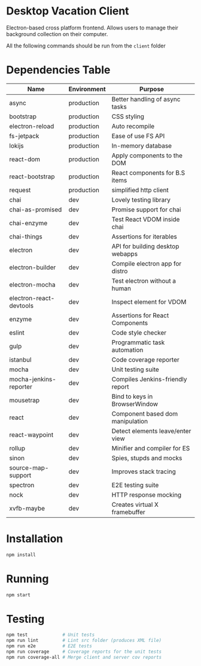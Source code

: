 # Desktop Vacation Client
Electron-based cross platform frontend. Allows users to manage their
background collection on their computer.

All the following commands should be run from the `client` folder

# Dependencies Table

|         Name            | Environment |              Purpose             |
|-------------------------|-------------|----------------------------------|
| async                   | production  | Better handling of async tasks   |
| bootstrap               | production  | CSS styling                      |
| electron-reload         | production  | Auto recompile                   |
| fs-jetpack              | production  | Ease of use FS API               |
| lokijs                  | production  | In-memory database               |
| react-dom               | production  | Apply components to the DOM      |
| react-bootstrap         | production  | React components for B.S items   |
| request                 | production  | simplified http client           |
| chai                    | dev         | Lovely testing library           |
| chai-as-promised        | dev         | Promise support for chai         |
| chai-enzyme             | dev         | Test React VDOM inside chai      |
| chai-things             | dev         | Assertions for iterables         |
| electron                | dev         | API for building desktop webapps |
| electron-builder        | dev         | Compile electron app for distro  |
| electron-mocha          | dev         | Test electron without a human    |
| electron-react-devtools | dev         | Inspect element for VDOM         |
| enzyme                  | dev         | Assertions for React Components  |
| eslint                  | dev         | Code style checker               |
| gulp                    | dev         | Programmatic task automation     |
| istanbul                | dev         | Code coverage reporter           |
| mocha                   | dev         | Unit testing suite               |
| mocha-jenkins-reporter  | dev         | Compiles Jenkins-friendly report |
| mousetrap               | dev         | Bind to keys in BrowserWindow    |
| react                   | dev         | Component based dom manipulation |
| react-waypoint          | dev         | Detect elements leave/enter view |
| rollup                  | dev         | Minifier and compiler for ES     |
| sinon                   | dev         | Spies, stupds and mocks          |
| source-map-support      | dev         | Improves stack tracing           |
| spectron                | dev         | E2E testing suite                |
| nock                    | dev         | HTTP response mocking            |
| xvfb-maybe              | dev         | Creates virtual X framebuffer    |

# Installation

```bash
npm install
```

# Running

```bash
npm start
```

# Testing

```bash
npm test             # Unit tests
npm run lint         # Lint src folder (produces XML file)
npm run e2e          # E2E tests
npm run coverage     # Coverage reports for the unit tests
npm run coverage-all # Merge client and server cov reports
```
